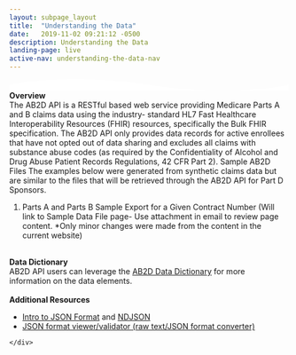 ```yaml
---
layout: subpage_layout
title:  "Understanding the Data"
date:   2019-11-02 09:21:12 -0500 
description: Understanding the Data
landing-page: live
active-nav: understanding-the-data-nav
---
```


<section class="bg-white page-section py-5">
    <svg class="shape-divider" version="1.1" xmlns="http://www.w3.org/2000/svg" xmlns:xlink="http://www.w3.org/1999/xlink" x="0px" y="0px"
         viewBox="0 0 1034.2 43.8" style="enable-background:new 0 0 1034.2 43.8;" xml:space="preserve">
	<path fill="#ffffff" d="M0,21.3c0,0,209.3-48,517.1,0s517.1,0,517.1,0v22.5H0V21.3z"/>
    </svg>
    <div class="container">
        <div class="section-header"><strong>Overview</strong></div>
        The AB2D API is a RESTful based web service providing Medicare Parts A and B claims data using the industry-
        standard HL7 Fast Healthcare Interoperability Resources (FHIR) resources, specifically the Bulk FHIR specification.
        The AB2D API only provides data records for active enrollees that have not opted out of data sharing and excludes
        all claims with substance abuse codes (as required by the Confidentiality of Alcohol and Drug Abuse Patient
        Records Regulations, 42 CFR Part 2).
        Sample AB2D Files
        The examples below were generated from synthetic claims data but are similar to the files that will be
        retrieved through the AB2D API for Part D Sponsors.
        <ol>
        <li>
        Parts A and Parts B Sample Export for a Given Contract Number (Will link to Sample Data File page-
        Use attachment in email to review page content. *Only minor changes were made from the content in the
        current website)
        </li>
        </ol>
        <br />
        <strong>Data Dictionary</strong>
        <br />
        AB2D API users can leverage the <a href="https://ab2d.cms.gov/data/data_dictionary.html" target="_blank">AB2D Data Dictionary</a> for more information on the data
         elements.
        <br /><br />
        <strong>Additional Resources</strong>
        <ul>
            <li><a href="http://json.org" target="_blank">Intro to JSON Format</a> and <a href="http://ndjson.org/" target="_blank">
             NDJSON</a></li>
            <li><a href="https://jsonlint.com/" target="_blank">JSON format viewer/validator (raw text/JSON format converter)</a></li>
        </ul>
        
    </div>
</section>    
